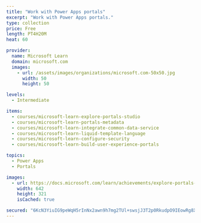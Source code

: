 ```yaml
---
title: "Work with Power Apps portals"
excerpt: "Work with Power Apps portals."
type: collection
price: Free
length: PT4H20M
heat: 60

provider:
  name: Microsoft Learn
  domain: microsoft.com
  images:
    - url: /assets/images/organizations/microsoft.com-50x50.jpg
      width: 50
      height: 50

levels:
  - Intermediate

items:
  - courses/microsoft-learn-explore-portals-studio
  - courses/microsoft-learn-portals-metadata
  - courses/microsoft-learn-integrate-common-data-service
  - courses/microsoft-learn-liquid-template-language
  - courses/microsoft-learn-configure-security
  - courses/microsoft-learn-build-user-experience-portals

topics:
  - Power Apps
  - Portals

images:
  - url: https://docs.microsoft.com/learn/achievements/explore-portals-studio-social.png
    width: 642
    height: 321
    isCached: true

secured: "6KcN3YiuIG9peWqH5rInNx2awn9h7mg2TUl+swsjJ3T2p0RkudpO9IEowRg8XhWslyHidMqKOwlwH7GtAe402F/HcXDrTA2UoUPLRJMF0qfkG6BxvPNKPwc4Au0pQ7AFhgEUuYlLwsAmIPQr6DGyBFZd1y/WRNRI4r+yVKFcugay49kyMOEIAcw3taJdt5x5urfoX2NqOll1oXWJaOc6uyTsFpHnUeiCk9PV10brFsfXxKqLaOaYE4PmCuvnjWYvFEDfx/5vq/ajwcS0dvYXcLnD/yMz6s0zHCqztkITbiysSSvj1P9JRGncrJYh3YI4SAFFyoNv1ThTdPBpTFYrdCFhM0z8u2pRCqYdMr0LXEE=;mwg+zxnnW7zknqHJqOsvxg=="
---
```


